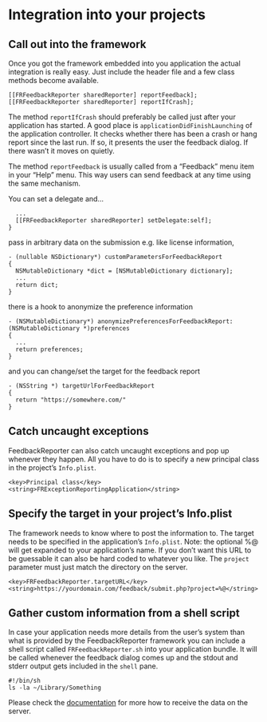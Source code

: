 # Integration into your projects

## Call out into the framework

Once you got the framework embedded into you application the actual
integration is really easy. Just include the header file and a few class
methods become available.

    [[FRFeedbackReporter sharedReporter] reportFeedback];
    [[FRFeedbackReporter sharedReporter] reportIfCrash];


The method `reportIfCrash` should preferably be called just after your application
has started. A good place is `applicationDidFinishLaunching` of the
application controller. It checks whether there has been a crash or hang
report since the last run. If so, it presents the user the feedback dialog. If
there wasn’t it moves on quietly.

The method `reportFeedback` is usually called from a “Feedback” menu item in your
“Help” menu. This way users can send feedback at any time using the same
mechanism.

You can set a delegate and…

      ...
      [[FRFeedbackReporter sharedReporter] setDelegate:self];
    }

pass in arbitrary data on the submission e.g. like license information,

    - (nullable NSDictionary*) customParametersForFeedbackReport
    {
      NSMutableDictionary *dict = [NSMutableDictionary dictionary];
      ...
      return dict;
    }

there is a hook to anonymize the preference information

    - (NSMutableDictionary*) anonymizePreferencesForFeedbackReport:(NSMutableDictionary *)preferences
    {
      ...
      return preferences;
    }

and you can change/set the target for the feedback report

    - (NSString *) targetUrlForFeedbackReport
    {
      return "https://somewhere.com/"
    }

## Catch uncaught exceptions

FeedbackReporter can also catch uncaught exceptions and pop up whenever they
happen. All you have to do is to specify a new principal class in the
project’s `Info.plist`.

    <key>Principal class</key>
    <string>FRExceptionReportingApplication</string>

## Specify the target in your project’s Info.plist

The framework needs to know where to post the information to. The target needs
to be specified in the application’s `Info.plist`. Note: the optional %@ will get
expanded to your application’s name. If you don’t want this URL to be
guessable it can also be hard coded to whatever you like. The `project`
parameter must just match the directory on the server.

    <key>FRFeedbackReporter.targetURL</key>
    <string>https://yourdomain.com/feedback/submit.php?project=%@</string>

## Gather custom information from a shell script

In case your application needs more details from the user’s system than what
is provided by the FeedbackReporter framework you can include a shell script
called `FRFeedbackReporter.sh` into your application bundle. It will be called
whenever the feedback dialog comes up and the stdout and stderr output gets
included in the `shell` pane.

    #!/bin/sh
    ls -la ~/Library/Something

Please check the [documentation][1] for more how to receive the data on the
server.

[1]: https://github.com/tcurdt/feedbackreporter/blob/master/Documentation/Server.md

